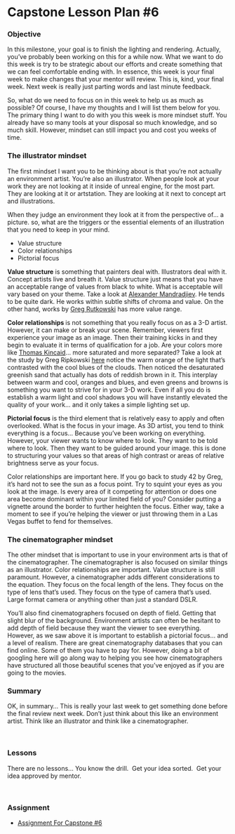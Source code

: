# Capstone Lesson Plan #6

<h3>Objective</h3>
<p>In this milestone, your goal is to finish the lighting and rendering. Actually, you’ve probably been working on this for a while now. What we want to do this week is try to be strategic about our efforts and create something that we can feel comfortable ending with. In essence, this week is your final week to make changes that your mentor will review. This is, kind, your final week. Next week is really just parting words and last minute feedback.</p>
<p>So, what do we need to focus on in this week to help us as much as possible? Of course, I have my thoughts and I will list them below for you. The primary thing I want to do with you this week is more mindset stuff. You already have so many tools at your disposal so much knowledge, and so much skill. However, mindset can still impact you and cost you weeks of time.</p>
<h3>The illustrator mindset</h3>
<p>The first mindset I want you to be thinking about is that you’re not actually an environment artist. You’re also an illustrator. When people look at your work they are not looking at it inside of unreal engine, for the most part. They are looking at it or artstation. They are looking at it next to concept art and illustrations.</p>
<p>When they judge an environment they look at it from the perspective of… a picture. so, what are the triggers or the essential elements of an illustration that you need to keep in your mind.</p>
<ul>
<li>Value structure</li>
<li>Color relationships</li>
<li>Pictorial focus</li>
</ul>
<p><strong>Value structure</strong> is something that painters deal with. Illustrators deal with it. Concept artists live and breath it. Value structure just means that you have an acceptable range of values from black to white. What is acceptable will vary based on your theme. Take a look at <a class="inline_disabled" href="https://www.artstation.com/mandra" target="_blank">Alexander Mandradjiev</a>. He tends to be quite dark. He works within subtle shifts of chroma and value. On the other hand, works by <a class="inline_disabled" href="https://www.artstation.com/rutkowski" target="_blank">Greg Rutkowski</a> has more value range.</p>
<p><strong>Color relationships </strong>is not something that you really focus on as a 3-D artist. However, it can make or break your scene. Remember, viewers first experience your image as an image. Then their training kicks in and they begin to evaluate it in terms of qualification for a job. Are your colors more like <a class="inline_disabled" href="https://thomaskinkade.com/" target="_blank">Thomas Kincaid</a>… more saturated and more separated? Take a look at the study by Greg Ripkowski <a class="inline_disabled" href="https://www.artstation.com/artwork/vJBqrO" target="_blank">here</a> notice the warm orange of the light that’s contrasted with the cool blues of the clouds. Then noticed the desaturated greenish sand that actually has dots of reddish brown in it. This interplay between warm and cool, oranges and blues, and even greens and browns is something you want to strive for in your 3-D work. Even if all you do is establish a warm light and cool shadows you will have instantly elevated the quality of your work… and it only takes a simple lighting set up.</p>
<p><strong>Pictorial focus</strong> is the third element that is relatively easy to apply and often overlooked. What is the focus in your image. As 3D artist, you tend to think everything is a focus… Because you’ve been working on everything. However, your viewer wants to know where to look. They want to be told where to look. Then they want to be guided around your image. this is done to structuring your values so that areas of high contrast or areas of relative brightness serve as your focus.</p>
<p>Color relationships are important here. If you go back to study 42 by Greg, it’s hard not to see the sun as a focus point. Try to squint your eyes as you look at the image. Is every area of it competing for attention or does one area become dominant within your limited field of you? Consider putting a vignette around the border to further heighten the focus. Either way, take a moment to see if you’re helping the viewer or just throwing them in a Las Vegas buffet to fend for themselves.</p>
<h3>The cinematographer mindset</h3>
<p>The other mindset that is important to use in your environment arts is that of the cinematographer. The cinematographer is also focused on similar things as an illustrator. Color relationships are important. Value structure is still paramount. However, a cinematographer adds different considerations to the equation. They focus on the focal length of the lens. They focus on the type of lens that’s used. They focus on the type of camera that’s used. Large format camera or anything other than just a standard DSLR.</p>
<p>You’ll also find cinematographers focused on depth of field. Getting that slight blur of the background. Environment artists can often be hesitant to add depth of field because they want the viewer to see everything. However, as we saw above it is important to establish a pictorial focus… and a level of realism. There are great cinematography databases that you can find online. Some of them you have to pay for. However, doing a bit of googling here will go along way to helping you see how cinematographers have structured all those beautiful scenes that you’ve enjoyed as if you are going to the movies.</p>
<h3>Summary</h3>
<p>OK, in summary… This is really your last week to get something done before the final review next week. Don’t just think about this like an environment artist. Think like an illustrator and think like a cinematographer.</p>
<p>&nbsp;</p>
<h3>Lessons</h3>
<p>There are no lessons... You know the drill.&nbsp; Get your idea sorted.&nbsp; Get your idea approved by mentor.</p>
<p>&nbsp;</p>
<p><a title="Using the Foliage Tool" href="https://vertexschool.instructure.com/courses/257/pages/using-the-foliage-tool" data-api-endpoint="https://vertexschool.instructure.com/api/v1/courses/257/pages/using-the-foliage-tool" data-api-returntype="Page"></a></p>
<h3><span>Assignment</span></h3>
<ul>
<li><a title="Assignment 11: Lighting &amp; Rendering" href="https://vertexschool.instructure.com/courses/266/assignments/2377" data-api-endpoint="https://vertexschool.instructure.com/api/v1/courses/266/assignments/2377" data-api-returntype="Assignment">Assignment For Capstone #6</a></li>
</ul>
<p>&nbsp;</p>